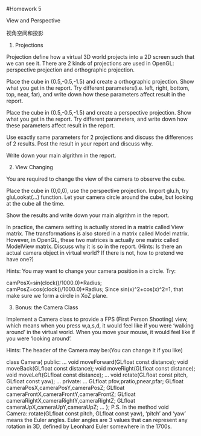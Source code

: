 #Homework 5

View and Perspective

视角空间和投影

1. Projections

Projection define how a virtual 3D world projects into a 2D screen such that we can see it. There are 2 kinds of projections are used in OpenGL: perspective projection and orthographic projection.

Place the cube in (0.5,-0.5,-1.5) and create a orthographic projection. Show what you get in the report. Try different parameters(i.e. left, right, bottom, top, near, far), and write down how these parameters affect result in the report.

Place the cube in (0.5,-0.5,-1.5) and create a perspective projection. Show what you get in the report. Try different parameters, and write down how these parameters affect result in the report.

Use exactly same parameters for 2 projections and discuss the differences of 2 results. Post the result in your report and discuss why.

Write down your main algrithm in the report.

2. View Changing

You are required to change the view of the camera to observe the cube.

Place the cube in (0,0,0), use the perspective projection. Import glu.h, try gluLookat(...) function. Let your camera circle around the cube, but looking at the cube all the time.

Show the results and write down your main algrithm in the report.

In practice, the camera setting is actually stored in a matrix called View matrix. The transformations is also stored in a matrix called Model matrix. However, in OpenGL, these two matrices is actually one matrix called ModelView matrix. Discuss why it is so in the report. (Hints: Is there an actual camera object in virtual world? If there is not, how to pretend we have one?)

Hints: You may want to change your camera position in a circle. Try:

camPosX=sin(clock()/1000.0)*Radius;
camPosZ=cos(clock()/1000.0)*Radius;
Since sin(x)^2+cos(x)^2=1, that make sure we form a circle in XoZ plane.

3. Bonus: the Camera Class

Implement a Camera class to provide a FPS (First Person Shooting) view, which means when you press w,a,s,d, it would feel like if you were ‘walking around’ in the virtual world. When you move your mouse, it would feel like if you were ‘looking around’.

Hints: 
The header of the Camera may be:(You can change it if you like)

class Camera{
public:
	...
	void moveForward(GLfloat const distance);
	void moveBack(GLfloat const distance);
	void moveRight(GLfloat const distance);
	void moveLeft(GLfloat const distance);
	...
	void rotate(GLfloat const pitch, GLfloat const yaw);
	...
private:
	...
	GLfloat pfov,pratio,pnear,pfar;
	GLfloat cameraPosX,cameraPosY,cameraPosZ;
	GLfloat cameraFrontX,cameraFrontY,cameraFrontZ;
	GLfloat cameraRightX,cameraRightY,cameraRightZ;
	GLfloat cameraUpX,cameraUpY,cameraUpZ;
	...
};
P.S. In the method void Camera::rotate(GLfloat const pitch, GLfloat const yaw), ‘pitch’ and ‘yaw’ means the Euler angles. Euler angles are 3 values that can represent any rotation in 3D, defined by Leonhard Euler somewhere in the 1700s.
